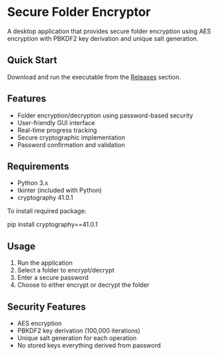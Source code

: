 # Secure Folder Encryptor

A desktop application that provides secure folder encryption using AES encryption with PBKDF2 key derivation and unique salt generation.

## Quick Start
Download and run the executable from the [Releases](https://github.com/AlexSWagner/FolderEncryptor/releases) section.

## Features
- Folder encryption/decryption using password-based security
- User-friendly GUI interface
- Real-time progress tracking
- Secure cryptographic implementation
- Password confirmation and validation

## Requirements
- Python 3.x
- tkinter (included with Python)
- cryptography 41.0.1

To install required package:

pip install cryptography==41.0.1

## Usage
1. Run the application
2. Select a folder to encrypt/decrypt
3. Enter a secure password
4. Choose to either encrypt or decrypt the folder

## Security Features
- AES encryption
- PBKDF2 key derivation (100,000 iterations)
- Unique salt generation for each operation
- No stored keys everything derived from password
